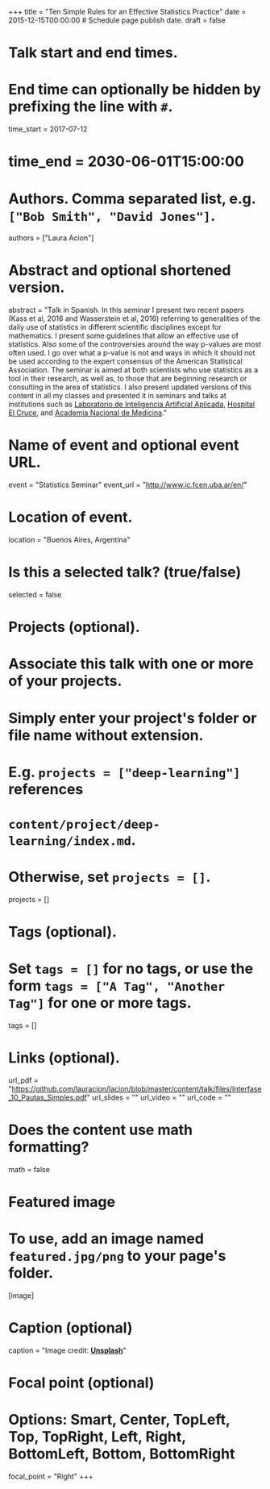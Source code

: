 +++
title = "Ten Simple Rules for an Effective Statistics Practice"
date = 2015-12-15T00:00:00  # Schedule page publish date.
draft = false

# Talk start and end times.
#   End time can optionally be hidden by prefixing the line with `#`.
time_start = 2017-07-12
# time_end = 2030-06-01T15:00:00

# Authors. Comma separated list, e.g. `["Bob Smith", "David Jones"]`.
authors = ["Laura Acion"]

# Abstract and optional shortened version.
abstract = "Talk in Spanish. In this seminar I present two recent papers (Kass et al, 2016 and Wasserstein et al, 2016) referring to generalities of the daily use of statistics in different scientific disciplines except for mathematics. I present some guidelines that allow an effective use of statistics. Also some of the controversies around the way p-values are most often used. I go over what a p-value is not and ways in which it should not be used according to the expert consensus of the American Statistical Association. The seminar is aimed at both scientists who use
statistics as a tool in their research, as well as, to those that are beginning research or consulting in the area of statistics. I also present updated versions of this content in all my classes and presented it in seminars and talks at institutions such as [Laboratorio de Inteligencia Artificial Aplicada](https://icc.fcen.uba.ar/inteligencia-artificial/), [Hospital El Cruce](http://www.hospitalelcruce.org/), and [Academia Nacional de Medicina](https://anm.edu.ar/)."

# Name of event and optional event URL.
event = "Statistics Seminar"
event_url = "http://www.ic.fcen.uba.ar/en/"

# Location of event.
location = "Buenos Aires, Argentina"

# Is this a selected talk? (true/false)
selected = false

# Projects (optional).
#   Associate this talk with one or more of your projects.
#   Simply enter your project's folder or file name without extension.
#   E.g. `projects = ["deep-learning"]` references 
#   `content/project/deep-learning/index.md`.
#   Otherwise, set `projects = []`.
projects = []

# Tags (optional).
#   Set `tags = []` for no tags, or use the form `tags = ["A Tag", "Another Tag"]` for one or more tags.
tags = []

# Links (optional).
url_pdf = "https://github.com/lauracion/lacion/blob/master/content/talk/files/Interfase_10_Pautas_Simples.pdf"
url_slides = ""
url_video = ""
url_code = ""

# Does the content use math formatting?
math = false

# Featured image
# To use, add an image named `featured.jpg/png` to your page's folder. 
[image]
  # Caption (optional)
  caption = "Image credit: [**Unsplash**](https://unsplash.com/photos/bzdhc5b3Bxs)"

  # Focal point (optional)
  # Options: Smart, Center, TopLeft, Top, TopRight, Left, Right, BottomLeft, Bottom, BottomRight
  focal_point = "Right"
+++
